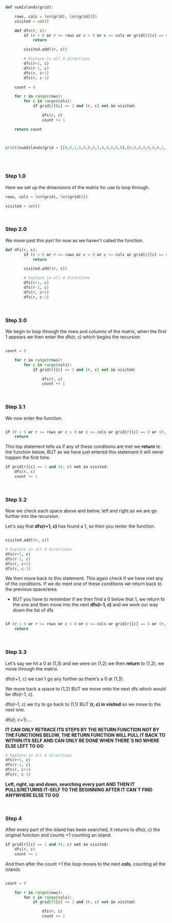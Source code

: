 


```python

def numIslands(grid):

    rows, cols = len(grid), len(grid[0])
    visited = set()

    def dfs(r, c):
        if (r < 0 or r >= rows or c < 0 or c >= cols or grid[r][c] == 0 or (r, c) in visited):
            return

        visited.add((r, c))

        # Explore in all 4 directions
        dfs(r+1, c)
        dfs(r-1, c)
        dfs(r, c+1)
        dfs(r, c-1)

    count = 0

    for r in range(rows):
        for c in range(cols):
            if grid[r][c] == 1 and (r, c) not in visited:

                dfs(r, c)
                count += 1

    return count



print(numIslands(grid = [[0,0,1,0,0,0,0,1,0,0,0,0,0],[0,0,0,0,0,0,0,1,1,1,0,0,0],[0,1,1,0,1,0,0,0,0,0,0,0,0],[0,1,0,0,1,1,0,0,1,0,1,0,0],[0,1,0,0,1,1,0,0,1,1,1,0,0],[0,0,0,0,0,0,0,0,0,0,1,0,0],[0,0,0,0,0,0,0,1,1,1,0,0,0],[0,0,0,0,0,0,0,1,1,0,0,0,0]]))

```

<br>


<br>

### Step 1.0

Here we set up the dimensions of the matrix for use to loop through.

```python
rows, cols = len(grid), len(grid[0])

visited = set()
```




<br>


### Step 2.0

We move past this part for now as we haven't called the function.

```python
def dfs(r, c):
        if (r < 0 or r >= rows or c < 0 or c >= cols or grid[r][c] == 0 or (r, c) in visited):
            return

        visited.add((r, c))

        # Explore in all 4 directions
        dfs(r+1, c)
        dfs(r-1, c)
        dfs(r, c+1)
        dfs(r, c-1)
```


<br>


### Step 3.0

We begin to loop through the rows and columns of the matrix, when the first 1 appears we then enter the dfs(r, c) which begins the recursion

```python

count = 0

    for r in range(rows):
        for c in range(cols):
            if grid[r][c] == 1 and (r, c) not in visited:

                dfs(r, c)
                count += 1
```

<br>

### Step 3.1

We now enter the function.

```python

if (r < 0 or r >= rows or c < 0 or c >= cols or grid[r][c] == 0 or (r, c) in visited):
    return
```

This top statement tells us if any of these conditions are met we **return** to the function below, BUT as we have just entered this statement it will never happen the first time.

```python
if grid[r][c] == 1 and (r, c) not in visited:
    dfs(r, c)
    count += 1
```


<br>

### Step 3.2

Now we check each space above and below, left and right as we are go further into the recursion.

Let's say that **dfs(r+1, c)** has found a 1, so then you renter the function.

```python

visited.add((r, c))

# Explore in all 4 directions
dfs(r+1, c)
dfs(r-1, c)
dfs(r, c+1)
dfs(r, c-1)
```

We then move back to this statement. This again check if we have met any of the conditions. If we do meet one of these conditions we return back to the previous space/area. 
 - BUT you have to remember if we then find a 0 below that 1, we return to the one and then move into the next **dfs(r-1, c)** and we work our way down the list of dfs

```python

if (r < 0 or r >= rows or c < 0 or c >= cols or grid[r][c] == 0 or (r, c) in visited):
    return
```

<br>

### Step 3.3

Let's say we hit a 0 at (1,3) and we were on (1,2) we then **return** to (1,2), we move through the matrix.

dfs(r+1, c) we can´t go any further as there's a 0 at (1,3).

We move back a space to (1,2) BUT we move onto the next dfs which would be dfs(r-1, c).

dfs(r-1, c) we try to go back to (1,1) BUT **(r, c) in visited** so we move to the next one.

dfs(r, c+1)....

**IT CAN ONLY RETRACE ITS STEPS BY THE RETURN FUNCTION NOT BY THE FUNCTIONS BELOW, THE RETURN FUNCTION WILL PULL IT BACK TO WITHIN ITS SELF AND CAN ONLY BE DONE WHEN THERE´S NO WHERE ELSE LEFT TO GO**

```python
# Explore in all 4 directions
dfs(r+1, c)
dfs(r-1, c)
dfs(r, c+1)
dfs(r, c-1)
```

**Left, right, up and down, searching every part AND THEN IT PULLS/RETURNS IT-SELF TO THE BEGINNING AFTER IT CAN´T FIND ANYWHERE ELSE TO GO**

<br>

### Step 4

After every part of the island has been searched, it returns to dfs(r, c) the original function and counts +1 counting an island.

```python
if grid[r][c] == 1 and (r, c) not in visited:
    dfs(r, c)
    count += 1
```

And then after the count +1 the loop moves to the next **cols**, counting all the islands

```python

count = 0

    for r in range(rows):
        for c in range(cols):
            if grid[r][c] == 1 and (r, c) not in visited:

                dfs(r, c)
                count += 1
```













